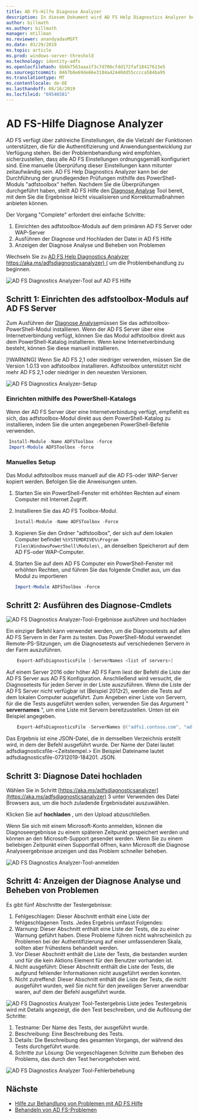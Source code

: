 ```yaml
---
title: AD FS-Hilfe Diagnose Analyzer
description: In diesem Dokument wird AD FS Help Diagnostics Analyzer beschrieben und erläutert, wie die grundlegenden Prüfungen mithilfe AD FS Diagnose-PowerShell-Moduls durchgeführt werden können.
author: billmath
ms.author: billmath
manager: mtillman
ms.reviewer: anandyadavMSFT
ms.date: 03/29/2019
ms.topic: article
ms.prod: windows-server-threshold
ms.technology: identity-adfs
ms.openlocfilehash: 6b6b7563aaa1f3c7d706cfdd172faf18417623e5
ms.sourcegitcommit: 0467b8e69de66e3184a42440dd55cccca584ba95
ms.translationtype: MT
ms.contentlocale: de-DE
ms.lasthandoff: 08/16/2019
ms.locfileid: "69546581"
---
```

# <a name="ad-fs-help-diagnostics-analyzer"></a>AD FS-Hilfe Diagnose Analyzer

AD FS verfügt über zahlreiche Einstellungen, die die Vielzahl der Funktionen unterstützen, die für die Authentifizierung und Anwendungsentwicklung zur Verfügung stehen. Bei der Problembehandlung wird empfohlen, sicherzustellen, dass alle AD FS Einstellungen ordnungsgemäß konfiguriert sind. Eine manuelle Überprüfung dieser Einstellungen kann mitunter zeitaufwändig sein. AD FS Help Diagnostics Analyzer kann bei der Durchführung der grundlegenden Prüfungen mithilfe des PowerShell-Moduls "adfstoolbox" helfen. Nachdem Sie die Überprüfungen durchgeführt haben, stellt AD FS Hilfe den [Diagnose Analyse](https://aka.ms/adfsdiagnosticsanalyzer) Tool bereit, mit dem Sie die Ergebnisse leicht visualisieren und Korrekturmaßnahmen anbieten können.

Der Vorgang "Complete" erfordert drei einfache Schritte:

1. Einrichten des adfstoolbox-Moduls auf dem primären AD FS Server oder WAP-Server
2. Ausführen der Diagnose und Hochladen der Datei in AD FS Hilfe
3. Anzeigen der Diagnose Analyse und Beheben von Problemen

Wechseln Sie zu [AD FS Help Diagnostics Analyzer https://aka.ms/adfsdiagnosticsanalyzer) (](https://aka.ms/adfsdiagnosticsanalyzer) um die Problembehandlung zu beginnen.

![AD FS Diagnostics Analyzer-Tool auf AD FS Hilfe](media/ad-fs-diagonostics-analyzer/home.png)

## <a name="step-1-setup-the-adfstoolbox-module-on-ad-fs-server"></a>Schritt 1: Einrichten des adfstoolbox-Moduls auf AD FS Server

Zum Ausführen der [Diagnose Analyse](https://aka.ms/adfsdiagnosticsanalyzer)müssen Sie das adfstoolbox-PowerShell-Modul installieren. Wenn der AD FS Server über eine Internetverbindung verfügt, können Sie das Modul adfstoolbox direkt aus dem PowerShell-Katalog installieren. Wenn keine Internetverbindung besteht, können Sie diese manuell installieren. 

[!WARNING]
Wenn Sie AD FS 2,1 oder niedriger verwenden, müssen Sie die Version 1.0.13 von adfstoolbox installieren. Adfstoolbox unterstützt nicht mehr AD FS 2,1 oder niedriger in den neuesten Versionen.

![AD FS Diagnostics Analyzer-Setup](media/ad-fs-diagonostics-analyzer/step1_v2.png)

### <a name="setup-using-powershell-gallery"></a>Einrichten mithilfe des PowerShell-Katalogs

Wenn der AD FS Server über eine Internetverbindung verfügt, empfiehlt es sich, das adfstoolbox-Modul direkt aus dem PowerShell-Katalog zu installieren, indem Sie die unten angegebenen PowerShell-Befehle verwenden.

   ```powershell
    Install-Module -Name ADFSToolbox -force
    Import-Module ADFSToolbox -force
   ```

### <a name="setup-manually"></a>Manuelles Setup

Das Modul adfstoolbox muss manuell auf die AD FS-oder WAP-Server kopiert werden. Befolgen Sie die Anweisungen unten.

1. Starten Sie ein PowerShell-Fenster mit erhöhten Rechten auf einem Computer mit Internet Zugriff.
2. Installieren Sie das AD FS Toolbox-Modul.

    ```powershell
    Install-Module -Name ADFSToolbox -Force
    ```
3. Kopieren Sie den Ordner "adfstoolbox", der sich auf dem lokalen Computer befindet `%SYSTEMDRIVE%\Program Files\WindowsPowerShell\Modules\` , an denselben Speicherort auf dem AD FS-oder WAP-Computer.

4. Starten Sie auf dem AD FS Computer ein PowerShell-Fenster mit erhöhten Rechten, und führen Sie das folgende Cmdlet aus, um das Modul zu importieren

    ```powershell
    Import-Module ADFSToolbox -Force
    ```

## <a name="step-2-execute-the-diagnostics-cmdlet"></a>Schritt 2: Ausführen des Diagnose-Cmdlets

![AD FS Diagnostics Analyzer-Tool-Ergebnisse ausführen und hochladen](media/ad-fs-diagonostics-analyzer/step2_v2.png)

Ein einziger Befehl kann verwendet werden, um die Diagnosetests auf allen AD FS Servern in der Farm zu testen. Das PowerShell-Modul verwendet Remote-PS-Sitzungen, um die Diagnosetests auf verschiedenen Servern in der Farm auszuführen.

```powershell
    Export-AdfsDiagnosticsFile [-ServerNames <list of servers>]
```

Auf einem Server 2016 oder höher AD FS Farm liest der Befehl die Liste der AD FS Server aus AD FS Konfiguration. Anschließend wird versucht, die Diagnosetests für jeden Server in der Liste auszuführen. Wenn die Liste der AD FS Server nicht verfügbar ist (Beispiel 2012r2), werden die Tests auf dem lokalen Computer ausgeführt. Zum Angeben einer Liste von Servern, für die die Tests ausgeführt werden sollen, verwenden Sie das Argument " **servernames** ", um eine Liste mit Servern bereitzustellen. Unten ist ein Beispiel angegeben.

```powershell
    Export-AdfsDiagnosticsFile -ServerNames @("adfs1.contoso.com", "adfs2.contoso.com")
```

Das Ergebnis ist eine JSON-Datei, die in demselben Verzeichnis erstellt wird, in dem der Befehl ausgeführt wurde. Der Name der Datei lautet adfsdiagnosticsfile-\<Zeitstempel.\> Ein Beispiel Dateiname lautet adfsdiagnosticsfile-07312019-184201. JSON.

## <a name="step-3-upload-the-diagnostics-file"></a>Schritt 3: Diagnose Datei hochladen

Wählen Sie in Schritt [https://aka.ms/adfsdiagnosticsanalyzer](https://aka.ms/adfsdiagnosticsanalyzer) 3 unter Verwenden des Datei Browsers aus, um die hoch zuladende Ergebnisdatei auszuwählen.

Klicken Sie auf **hochladen** , um den Upload abzuschließen.

Wenn Sie sich mit einem Microsoft-Konto anmelden, können die Diagnoseergebnisse zu einem späteren Zeitpunkt gespeichert werden und können an den Microsoft-Support gesendet werden. Wenn Sie zu einem beliebigen Zeitpunkt einen Supportfall öffnen, kann Microsoft die Diagnose Analyseergebnisse anzeigen und das Problem schneller beheben.

![AD FS Diagnostics Analyzer-Tool-anmelden](media/ad-fs-diagonostics-analyzer/sign_in_step.png)

## <a name="step-4-view-diagnostics-analysis-and-resolve-any-issues"></a>Schritt 4: Anzeigen der Diagnose Analyse und Beheben von Problemen

Es gibt fünf Abschnitte der Testergebnisse:

1. Fehlgeschlagen: Dieser Abschnitt enthält eine Liste der fehlgeschlagenen Tests. Jedes Ergebnis umfasst Folgendes:
2. Warnung: Dieser Abschnitt enthält eine Liste der Tests, die zu einer Warnung geführt haben. Diese Probleme führen nicht wahrscheinlich zu Problemen bei der Authentifizierung auf einer umfassenderen Skala, sollten aber frühestens behandelt werden.
3. Vor Dieser Abschnitt enthält die Liste der Tests, die bestanden wurden und für die kein Aktions Element für den Benutzer vorhanden ist.
4. Nicht ausgeführt: Dieser Abschnitt enthält die Liste der Tests, die aufgrund fehlender Informationen nicht ausgeführt werden konnten.
5. Nicht zutreffend: Dieser Abschnitt enthält die Liste der Tests, die nicht ausgeführt wurden, weil Sie nicht für den jeweiligen Server anwendbar waren, auf dem der Befehl ausgeführt wurde.

![AD FS Diagnostics Analyzer Tool-Testergebnis Liste](media/ad-fs-diagonostics-analyzer/step3a_v3.png) jedes Testergebnis wird mit Details angezeigt, die den Test beschreiben, und die Auflösung der Schritte:

1. Testname: Der Name des Tests, der ausgeführt wurde.
2. Beschreibung: Eine Beschreibung des Tests.
3. Details: Die Beschreibung des gesamten Vorgangs, der während des Tests durchgeführt wurde.
4. Schritte zur Lösung: Die vorgeschlagenen Schritte zum Beheben des Problems, das durch den Test hervorgehoben wird.

![AD FS Diagnostics Analyzer Tool-Fehlerbehebung](media/ad-fs-diagonostics-analyzer/step3b_v3.png)

## <a name="next"></a>Nächste

- [Hilfe zur Behandlung von Problemen mit AD FS Hilfe](https://aka.ms/adfshelp/troubleshooting )
- [Behandeln von AD FS-Problemen](ad-fs-tshoot-overview.md)
